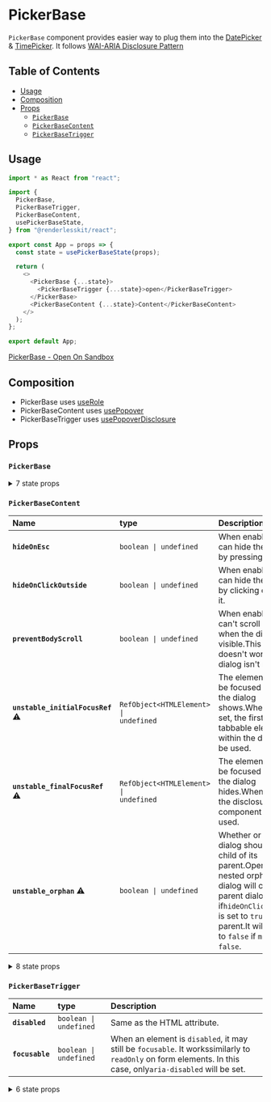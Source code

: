 # PickerBase

`PickerBase` component provides easier way to plug them into the
[DatePicker](./datepicker.md) & [TimePicker](./timepicker.md). It follows
[WAI-ARIA Disclosure Pattern](https://www.w3.org/TR/wai-aria-practices-1.2/#disclosure)

## Table of Contents

- [Usage](#usage)
- [Composition](#composition)
- [Props](#props)
  - [`PickerBase`](#pickerbase)
  - [`PickerBaseContent`](#pickerbasecontent)
  - [`PickerBaseTrigger`](#pickerbasetrigger)

## Usage

```js
import * as React from "react";

import {
  PickerBase,
  PickerBaseTrigger,
  PickerBaseContent,
  usePickerBaseState,
} from "@renderlesskit/react";

export const App = props => {
  const state = usePickerBaseState(props);

  return (
    <>
      <PickerBase {...state}>
        <PickerBaseTrigger {...state}>open</PickerBaseTrigger>
      </PickerBase>
      <PickerBaseContent {...state}>Content</PickerBaseContent>
    </>
  );
};

export default App;
```

[PickerBase - Open On Sandbox](https://codesandbox.io/s/ocnie)

## Composition

- PickerBase uses [useRole](https://reakit.io/docs/role)
- PickerBaseContent uses [usePopover](https://reakit.io/docs/popover/)
- PickerBaseTrigger uses [usePopoverDisclosure](https://reakit.io/docs/popover/)

## Props

### `PickerBase`

<details><summary>7 state props</summary>
> These props are returned by the state hook. You can spread them into this component (`{...state}`) or pass them separately. You can also provide these props from your own state logic.

| **`visible`** | <code>boolean</code> | Whether it's visible or not. | |
**`pickerId`** | <code>string \| undefined</code> | | | **`dialogId`** |
<code>string \| undefined</code> | | | **`isDisabled`** | <code>boolean \|
undefined</code> | | | **`isReadOnly`** | <code>boolean \| undefined</code> | |
| **`segmentFocus`** | <code>(() =&#62; void) \| undefined</code> | | |
**`show`** | <code>() =&#62; void</code> | Changes the `visible` state to `true`
|

</details>

### `PickerBaseContent`

| Name                                                                | type                                                     | Description                                                                                                                                                                                                                  |
| :------------------------------------------------------------------ | :------------------------------------------------------- | :--------------------------------------------------------------------------------------------------------------------------------------------------------------------------------------------------------------------------- |
| **`hideOnEsc`**                                                     | <code>boolean \| undefined</code>                        | When enabled, user can hide the dialog by pressing `Escape`.                                                                                                                                                                 |
| **`hideOnClickOutside`**                                            | <code>boolean \| undefined</code>                        | When enabled, user can hide the dialog by clicking outside it.                                                                                                                                                               |
| **`preventBodyScroll`**                                             | <code>boolean \| undefined</code>                        | When enabled, user can't scroll on body when the dialog is visible.This option doesn't work if the dialog isn't modal.                                                                                                       |
| **`unstable_initialFocusRef`** <span title="Experimental">⚠️</span> | <code>RefObject&#60;HTMLElement&#62; \| undefined</code> | The element that will be focused when the dialog shows.When not set, the first tabbable element within the dialog will be used.                                                                                              |
| **`unstable_finalFocusRef`** <span title="Experimental">⚠️</span>   | <code>RefObject&#60;HTMLElement&#62; \| undefined</code> | The element that will be focused when the dialog hides.When not set, the disclosure component will be used.                                                                                                                  |
| **`unstable_orphan`** <span title="Experimental">⚠️</span>          | <code>boolean \| undefined</code>                        | Whether or not the dialog should be a child of its parent.Opening a nested orphan dialog will close its parent dialog if`hideOnClickOutside` is set to `true` on the parent.It will be set to `false` if `modal` is `false`. |

<details><summary>8 state props</summary>
> These props are returned by the state hook. You can spread them into this component (`{...state}`) or pass them separately. You can also provide these props from your own state logic.

| **`baseId`** | <code>string</code> | ID that will serve as a base for all the
items IDs. | | **`visible`** | <code>boolean</code> | Whether it's visible or
not. | | **`animated`** | <code>number \| boolean</code> | If `true`,
`animating` will be set to `true` when `visible` is updated.It'll wait for
`stopAnimation` to be called or a CSS transition ends.If `animated` is set to a
`number`, `stopAnimation` will be called onlyafter the same number of
milliseconds have passed. | | **`animating`** | <code>boolean</code> | Whether
it's animating or not. | | **`stopAnimation`** | <code>() =&#62; void</code> |
Stops animation. It's called automatically if there's a CSS transition. | |
**`modal`** | <code>boolean</code> | Toggles Dialog's `modal` state. -
Non-modal: `preventBodyScroll` doesn't work and focus is free. - Modal:
`preventBodyScroll` is automatically enabled, focus istrapped within the dialog
and the dialog is rendered within a `Portal`by default. | | **`hide`** |
<code>() =&#62; void</code> | Changes the `visible` state to `false` | |
**`dialogId`** | <code>string \| undefined</code> | |

</details>

### `PickerBaseTrigger`

| Name            | type                              | Description                                                                                                                                                  |
| :-------------- | :-------------------------------- | :----------------------------------------------------------------------------------------------------------------------------------------------------------- |
| **`disabled`**  | <code>boolean \| undefined</code> | Same as the HTML attribute.                                                                                                                                  |
| **`focusable`** | <code>boolean \| undefined</code> | When an element is `disabled`, it may still be `focusable`. It workssimilarly to `readOnly` on form elements. In this case, only`aria-disabled` will be set. |

<details><summary>6 state props</summary>
> These props are returned by the state hook. You can spread them into this component (`{...state}`) or pass them separately. You can also provide these props from your own state logic.

| **`visible`** | <code>boolean</code> | Whether it's visible or not. | |
**`baseId`** | <code>string</code> | ID that will serve as a base for all the
items IDs. | | **`toggle`** | <code>() =&#62; void</code> | Toggles the
`visible` state | | **`unstable_referenceRef`**
<span title="Experimental">⚠️</span> | <code>RefObject&#60;HTMLElement \|
null&#62;</code> | The reference element. | | **`isDisabled`** | <code>boolean
\| undefined</code> | | | **`isReadOnly`** | <code>boolean \| undefined</code> |
|

</details>
